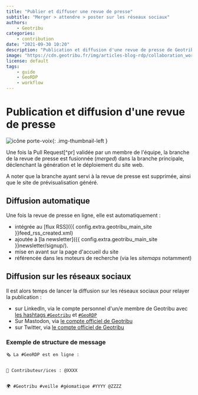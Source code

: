 ```yaml
---
title: "Publier et diffuser une revue de presse"
subtitle: "Merger > attendre > poster sur les réseaux sociaux"
authors:
    - Geotribu
categories:
    - contribution
date: "2021-09-30 10:20"
description: "Publication et diffusion d'une revue de presse de Geotribu (GeoRDP)."
image: "https://cdn.geotribu.fr/img/articles-blog-rdp/collaboration_world.png"
license: default
tags:
    - guide
    - GeoRDP
    - workflow
---
```


# Publication et diffusion d'une revue de presse

![icône porte-voix](https://cdn.geotribu.fr/img/internal/icons-rdp-news/journalisme.png "icône porte-voix"){: .img-thumbnail-left }

Une fois la Pull Request[^pr] validée par un membre de l'équipe, la branche de la revue de presse est fusionnée (*merged*) dans la branche principale, déclenchant la génération et le déploiement du site web.

A noter que la branche ayant servi à la revue de presse est supprimée, ainsi que le site de prévisualisation généré.

## Diffusion automatique

Une fois la revue de presse en ligne, elle est automatiquement :

- intégrée au [flux RSS]({{ config.extra.geotribu_main_site }}feed_rss_created.xml)
- ajoutée à [la newsletter]({{ config.extra.geotribu_main_site }}newsletter/signup/).
- mise en avant sur la page d'accueil du site
- référencée dans les moteurs de recherche (via les *sitemaps* notamment)

## Diffusion sur les réseaux sociaux

Il est alors temps de lancer la diffusion sur les réseaux sociaux pour relayer la publication :

- sur LinkedIn, via le compte personnel d'un/e membre de Geotribu avec [les hashtags `#Geotribu`](https://www.linkedin.com/feed/hashtag/?keywords=geotribu) et [`#GeoRDP`](https://www.linkedin.com/feed/hashtag/?keywords=geordp)
- Sur Mastodon, via [le compte officiel de Geotribu](https://mapstodon.space/@geotribu/)
- sur Twitter, via [le compte officiel de Geotribu](https://twitter.com/geotribu/)

### Exemple de structure de message

```txt
🗞 La #GeoRDP est en ligne :


👥 Contributeur/ices : @XXXX


🌍 #Geotribu #veille #géomatique #YYYY @ZZZZ
```
